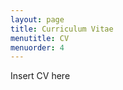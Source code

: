 ```yaml
---
layout: page
title: Curriculum Vitae
menutitle: CV
menuorder: 4
---
```


Insert CV here


<!-- Embed PDF File -->
<object src="/S_Bodek_CV_Nov2022.pdf" type="application/pdf" title="S_Bodek_CV" width="500" height="720">
    <a href="/S_Bodek_CV_Nov2022.pdf">shree</a> 
</object>
